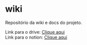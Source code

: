 # wiki
Repositório da wiki e docs do projeto.

Link para o drive: [Clique aqui](https://drive.google.com/drive/u/1/folders/1Dulk2T3fEO2uINyhAj7OCuk09NegAW2g) </br>
Link para o notion: [Clique aqui](https://tan-bicycle-61b.notion.site/OBSat-83d50dc4ee0a447ba272fefc56f17cac)

